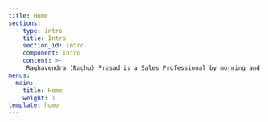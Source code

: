 ```yaml
---
title: Home
sections:
  - type: intro
    title: Intro
    section_id: intro
    component: Intro
    content: >-
     Raghavendra (Raghu) Prasad is a Sales Professional by morning and Developer by night. Raghu has been working to build a full-stack profile focusing on React, AWS, Google Cloud, Firebase/Firestore, Serverless.
menus:
  main:
    title: Home
    weight: 1
template: home
---
```

